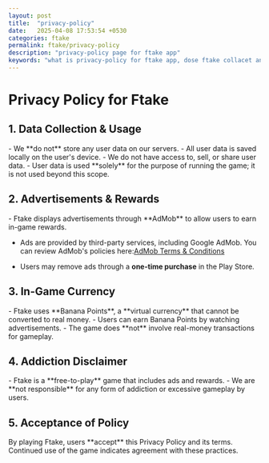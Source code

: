 ```yaml
---
layout: post
title:  "privacy-policy"
date:   2025-04-08 17:53:54 +0530
categories: ftake
permalink: ftake/privacy-policy
description: "privacy-policy page for ftake app"
keywords: "what is privacy-policy for ftake app, dose ftake collacet any user data, can i make real money in ftake, is ftake safe, dose banana point have real value, can i buy stuff online with banana point"
---
```

<h1> Privacy Policy for Ftake</h1>

<h2> 1. Data Collection & Usage</h2>
- We **do not** store any user data on our servers.
- All user data is saved locally on the user's device.
- We do not have access to, sell, or share user data.
- User data is used **solely** for the purpose of running the game; it is not used beyond this scope.

<h2> 2. Advertisements & Rewards</h2>
- Ftake displays advertisements through **AdMob** to allow users to earn in-game rewards.

- Ads are provided by third-party services, including Google AdMob. You can review AdMob's policies here:<a class="linkhai" href="https://support.google.com/admob">AdMob Terms & Conditions</a> 

- Users may remove ads through a **one-time purchase** in the Play Store.

<h2> 3. In-Game Currency</h2>
- Ftake uses **Banana Points**, a **virtual currency** that cannot be converted to real money.
- Users can earn Banana Points by watching advertisements.
- The game does **not** involve real-money transactions for gameplay.

<h2> 4. Addiction Disclaimer</h2>
- Ftake is a **free-to-play** game that includes ads and rewards.
- We are **not responsible** for any form of addiction or excessive gameplay by users.

<h2> 5. Acceptance of Policy</h2>
By playing Ftake, users **accept** this Privacy Policy and its terms. Continued use of the game indicates agreement with these practices.



